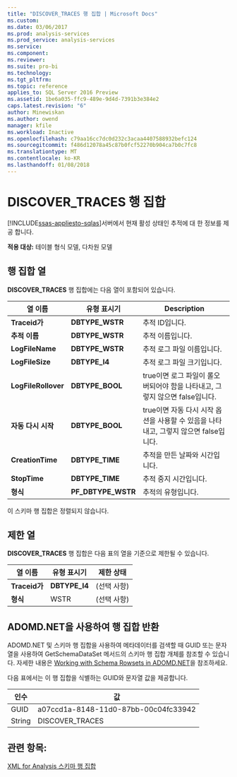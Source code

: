```yaml
---
title: "DISCOVER_TRACES 행 집합 | Microsoft Docs"
ms.custom: 
ms.date: 03/06/2017
ms.prod: analysis-services
ms.prod_service: analysis-services
ms.service: 
ms.component: 
ms.reviewer: 
ms.suite: pro-bi
ms.technology: 
ms.tgt_pltfrm: 
ms.topic: reference
applies_to: SQL Server 2016 Preview
ms.assetid: 1be6a035-ffc9-489e-9d4d-7391b3e384e2
caps.latest.revision: "6"
author: Minewiskan
ms.author: owend
manager: kfile
ms.workload: Inactive
ms.openlocfilehash: c79aa16cc7dc0d232c3acaa4407588932befc124
ms.sourcegitcommit: f486d12078a45c87b0fcf52270b904ca7b0c7fc8
ms.translationtype: MT
ms.contentlocale: ko-KR
ms.lasthandoff: 01/08/2018
---
```

# <a name="discovertraces-rowset"></a>DISCOVER_TRACES 행 집합
[!INCLUDE[ssas-appliesto-sqlas](../../../includes/ssas-appliesto-sqlas.md)]서버에서 현재 활성 상태인 추적에 대 한 정보를 제공 합니다.  
  
 **적용 대상:** 테이블 형식 모델, 다차원 모델  
  
## <a name="rowset-columns"></a>행 집합 열  
 **DISCOVER_TRACES** 행 집합에는 다음 열이 포함되어 있습니다.  
  
|열 이름|유형 표시기|Description|  
|-----------------|--------------------|-----------------|  
|**Traceid가**|**DBTYPE_WSTR**|추적 ID입니다.|  
|**추적 이름**|**DBTYPE_WSTR**|추적 이름입니다.|  
|**LogFileName**|**DBTYPE_WSTR**|추적 로그 파일 이름입니다.|  
|**LogFileSize**|**DBTYPE_I4**|추적 로그 파일 크기입니다.|  
|**LogFileRollover**|**DBTYPE_BOOL**|true이면 로그 파일이 롤오버되어야 함을 나타내고, 그렇지 않으면 false입니다.|  
|**자동 다시 시작**|**DBTYPE_BOOL**|true이면 자동 다시 시작 옵션을 사용할 수 있음을 나타내고, 그렇지 않으면 false입니다.|  
|**CreationTime**|**DBTYPE_TIME**|추적을 만든 날짜와 시간입니다.|  
|**StopTime**|**DBTYPE_TIME**|추적 중지 시간입니다.|  
|**형식**|**PF_DBTYPE_WSTR**|추적의 유형입니다.|  
  
 이 스키마 행 집합은 정렬되지 않습니다.  
  
## <a name="restriction-columns"></a>제한 열  
 **DISCOVER_TRACES** 행 집합은 다음 표의 열을 기준으로 제한될 수 있습니다.  
  
|열 이름|유형 표시기|제한 상태|  
|-----------------|--------------------|-----------------------|  
|**Traceid가**|**DBTYPE_I4**|(선택 사항)|  
|**형식**|WSTR|(선택 사항)|  
  
## <a name="using-adomdnet-to-return-the-rowset"></a>ADOMD.NET을 사용하여 행 집합 반환  
 ADOMD.NET 및 스키마 행 집합을 사용하여 메타데이터를 검색할 때 GUID 또는 문자열을 사용하여 GetSchemaDataSet 메서드의 스키마 행 집합 개체를 참조할 수 있습니다. 자세한 내용은 [Working with Schema Rowsets in ADOMD.NET](../../../analysis-services/multidimensional-models-adomd-net-client/retrieving-metadata-working-with-schema-rowsets.md)을 참조하세요.  
  
 다음 표에서는 이 행 집합을 식별하는 GUID와 문자열 값을 제공합니다.  
  
|인수|값|  
|--------------|-----------|  
|GUID|a07ccd1a-8148-11d0-87bb-00c04fc33942|  
|String|DISCOVER_TRACES|  
  
## <a name="see-also"></a>관련 항목:  
 [XML for Analysis 스키마 행 집합](../../../analysis-services/schema-rowsets/xml/xml-for-analysis-schema-rowsets.md)  
  
  
